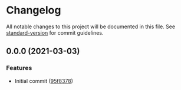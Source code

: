 # Changelog

All notable changes to this project will be documented in this file. See [standard-version](https://github.com/conventional-changelog/standard-version) for commit guidelines.

## 0.0.0 (2021-03-03)


### Features

* Initial commit ([95f8378](https://github.com/DanielCaris/semantic-release-example/commit/95f83784a77d2b579b8d6af35dae321ed540ead1))
